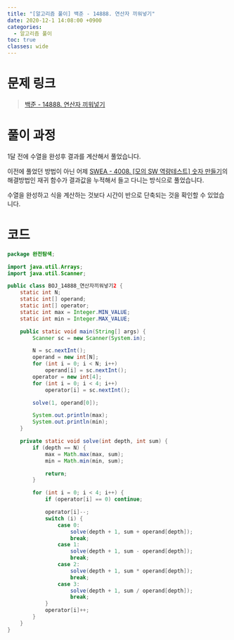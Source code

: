 ```yaml
---
title: "[알고리즘 풀이] 백준 - 14888. 연산자 끼워넣기"
date: 2020-12-1 14:08:00 +0900
categories:
  - 알고리즘 풀이
toc: true
classes: wide
---
```


# 문제 링크

> [백준 - 14888. 연산자 끼워넣기](https://www.acmicpc.net/problem/14888)

# 풀이 과정

1달 전에 수열을 완성후 결과를 계산해서 풀었습니다.

이전에 풀었던 방법이 아닌 어제 [SWEA - 4008. [모의 SW 역량테스트] 숫자 만들기](https://ddb8036631.github.io/%EC%95%8C%EA%B3%A0%EB%A6%AC%EC%A6%98/SWEA_4008_%EC%88%AB%EC%9E%90%EB%A7%8C%EB%93%A4%EA%B8%B0/)의 해결방법인 재귀 함수가 결과값을 누적해서 들고 다니는 방식으로 풀었습니다.

수열을 완성하고 식을 계산하는 것보다 시간이 반으로 단축되는 것을 확인할 수 있었습니다.

# 코드

```java
package 완전탐색;

import java.util.Arrays;
import java.util.Scanner;

public class BOJ_14888_연산자끼워넣기2 {
    static int N;
    static int[] operand;
    static int[] operator;
    static int max = Integer.MIN_VALUE;
    static int min = Integer.MAX_VALUE;

    public static void main(String[] args) {
        Scanner sc = new Scanner(System.in);

        N = sc.nextInt();
        operand = new int[N];
        for (int i = 0; i < N; i++)
            operand[i] = sc.nextInt();
        operator = new int[4];
        for (int i = 0; i < 4; i++)
            operator[i] = sc.nextInt();

        solve(1, operand[0]);

        System.out.println(max);
        System.out.println(min);
    }

    private static void solve(int depth, int sum) {
        if (depth == N) {
            max = Math.max(max, sum);
            min = Math.min(min, sum);

            return;
        }

        for (int i = 0; i < 4; i++) {
            if (operator[i] == 0) continue;

            operator[i]--;
            switch (i) {
                case 0:
                    solve(depth + 1, sum + operand[depth]);
                    break;
                case 1:
                    solve(depth + 1, sum - operand[depth]);
                    break;
                case 2:
                    solve(depth + 1, sum * operand[depth]);
                    break;
                case 3:
                    solve(depth + 1, sum / operand[depth]);
                    break;
            }
            operator[i]++;
        }
    }
}
```
